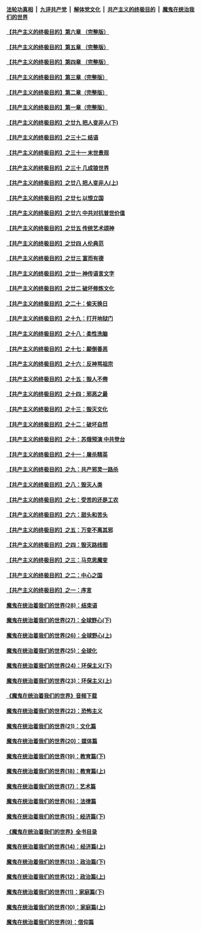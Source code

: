 ####  [法轮功真相](../../../../basic/blob/master/README.md?t=05062301) &nbsp;|&nbsp; [九评共产党](../../../../9ping.md/blob/master/README.md?t=05062301) &nbsp;|&nbsp; [解体党文化](../../../../jtdwh.md/blob/master/README.md?t=05062301)  &nbsp;|&nbsp; [共产主义的终极目的](../../../../gczydzjmd.md/blob/master/README.md?t=05062301) &nbsp;|&nbsp; [魔鬼在统治我们的世界](../../../../mgztzwmdsj.md/blob/master/README.md?t=05062301) 

#### [【共产主义的终极目的】第六章 （完整版）](../pages/nsc422/n11428913.md?t=05062301) 

#### [【共产主义的终极目的】第五章 （完整版）](../pages/nsc422/n11428912.md?t=05062301) 

#### [【共产主义的终极目的】第四章 （完整版）](../pages/nsc422/n11428907.md?t=05062301) 

#### [【共产主义的终极目的】第三章（完整版）](../pages/nsc422/n11428848.md?t=05062301) 

#### [【共产主义的终极目的】第二章（完整版）](../pages/nsc422/n11428831.md?t=05062301) 

#### [【共产主义的终极目的】第一章（完整版）](../pages/nsc422/n11417651.md?t=05062301) 

#### [【共产主义的终极目的】之廿九 把人变非人(下)](../pages/nsc422/n11344140.md?t=05062301) 

#### [【共产主义的终极目的】之三十二 结语](../pages/nsc422/n11360535.md?t=05062301) 

#### [【共产主义的终极目的】之三十一 末世景观](../pages/nsc422/n11351129.md?t=05062301) 

#### [【共产主义的终极目的】之三十 几成狼世界](../pages/nsc422/n11348280.md?t=05062301) 

#### [【共产主义的终极目的】之廿八 把人变非人(上)](../pages/nsc422/n11340492.md?t=05062301) 

#### [【共产主义的终极目的】之廿七 以恨立国](../pages/nsc422/n11336944.md?t=05062301) 

#### [【共产主义的终极目的】之廿六 中共对抗普世价值](../pages/nsc422/n11324785.md?t=05062301) 

#### [【共产主义的终极目的】之廿五 传统艺术颂神](../pages/nsc422/n11296396.md?t=05062301) 

#### [【共产主义的终极目的】之廿四 人伦典范](../pages/nsc422/n11296397.md?t=05062301) 

#### [【共产主义的终极目的】之廿三 富而有德](../pages/nsc422/n11283598.md?t=05062301) 

#### [【共产主义的终极目的】之廿一 神传语言文字](../pages/nsc422/n11263265.md?t=05062301) 

#### [【共产主义的终极目的】之廿二 破坏修炼文化](../pages/nsc422/n11245728.md?t=05062301) 

#### [【共产主义的终极目的】之二十：偷天换日](../pages/nsc422/n11238846.md?t=05062301) 

#### [【共产主义的终极目的】之十九：打开地狱门](../pages/nsc422/n11206376.md?t=05062301) 

#### [【共产主义的终极目的】之十八：柔性洗脑](../pages/nsc422/n11199994.md?t=05062301) 

#### [【共产主义的终极目的】之十七：颠倒善恶](../pages/nsc422/n11179782.md?t=05062301) 

#### [【共产主义的终极目的】之十六：反神骂祖宗](../pages/nsc422/n11166798.md?t=05062301) 

#### [【共产主义的终极目的】之十五：毁人不倦](../pages/nsc422/n11166792.md?t=05062301) 

#### [【共产主义的终极目的】之十四：邪恶之最](../pages/nsc422/n11150249.md?t=05062301) 

#### [【共产主义的终极目的】之十三：毁灭文化](../pages/nsc422/n11135227.md?t=05062301) 

#### [【共产主义的终极目的】之十二：破坏自然](../pages/nsc422/n11135214.md?t=05062301) 

#### [【共产主义的终极目的】之十：苏俄预演 中共登台](../pages/nsc422/n11118424.md?t=05062301) 

#### [【共产主义的终极目的】之十一：屠杀精英](../pages/nsc422/n11118442.md?t=05062301) 

#### [【共产主义的终极目的】之九：共产邪灵一路杀](../pages/nsc422/n11114139.md?t=05062301) 

#### [【共产主义的终极目的】之八：毁灭人类](../pages/nsc422/n11108503.md?t=05062301) 

#### [【共产主义的终极目的】之七：受苦的还是工农](../pages/nsc422/n11101809.md?t=05062301) 

#### [【共产主义的终极目的】之六：甜头和苦头](../pages/nsc422/n11096971.md?t=05062301) 

#### [【共产主义的终极目的】之五：万变不离其邪](../pages/nsc422/n11091285.md?t=05062301) 

#### [【共产主义的终极目的】之四：毁灭路线图](../pages/nsc422/n11086284.md?t=05062301) 

#### [【共产主义的终极目的】之三：马克思魔变](../pages/nsc422/n11061941.md?t=05062301) 

#### [【共产主义的终极目的】之二：中心之国](../pages/nsc422/n11047728.md?t=05062301) 

#### [【共产主义的终极目的】之一：序言](../pages/nsc422/n11086077.md?t=05062301) 

#### [魔鬼在统治着我们的世界(28)：结束语](../pages/nsc422/n10936246.md?t=05062301) 

#### [魔鬼在统治着我们的世界(27)：全球野心(下)](../pages/nsc422/n10928319.md?t=05062301) 

#### [魔鬼在统治着我们的世界(26)：全球野心(上)](../pages/nsc422/n10900318.md?t=05062301) 

#### [魔鬼在统治着我们的世界(25)：全球化](../pages/nsc422/n10788205.md?t=05062301) 

#### [魔鬼在统治着我们的世界(24)：环保主义(下)](../pages/nsc422/n10695307.md?t=05062301) 

#### [魔鬼在统治着我们的世界(23)：环保主义(上)](../pages/nsc422/n10688613.md?t=05062301) 

#### [《魔鬼在统治着我们的世界》音频下载](../pages/nsc422/n10635553.md?t=05062301) 

#### [魔鬼在统治着我们的世界(22)：恐怖主义](../pages/nsc422/n10614727.md?t=05062301) 

#### [魔鬼在统治着我们的世界(21)：文化篇](../pages/nsc422/n10597706.md?t=05062301) 

#### [魔鬼在统治着我们的世界(20)：媒体篇](../pages/nsc422/n10586579.md?t=05062301) 

#### [魔鬼在统治着我们的世界(19)：教育篇(下)](../pages/nsc422/n10564808.md?t=05062301) 

#### [魔鬼在统治着我们的世界(18)：教育篇(上)](../pages/nsc422/n10526970.md?t=05062301) 

#### [魔鬼在统治着我们的世界(17)：艺术篇](../pages/nsc422/n10499093.md?t=05062301) 

#### [魔鬼在统治着我们的世界(16)：法律篇](../pages/nsc422/n10485969.md?t=05062301) 

#### [魔鬼在统治着我们的世界(15)：经济篇(下)](../pages/nsc422/n10469975.md?t=05062301) 

#### [《魔鬼在统治着我们的世界》全书目录](../pages/nsc422/n10464261.md?t=05062301) 

#### [魔鬼在统治着我们的世界(14)：经济篇(上)](../pages/nsc422/n10457370.md?t=05062301) 

#### [魔鬼在统治着我们的世界(13)：政治篇(下)](../pages/nsc422/n10448270.md?t=05062301) 

#### [魔鬼在统治着我们的世界(12)：政治篇(上)](../pages/nsc422/n10444576.md?t=05062301) 

#### [魔鬼在统治着我们的世界(11)：家庭篇(下)](../pages/nsc422/n10440961.md?t=05062301) 

#### [魔鬼在统治着我们的世界(10)：家庭篇(上)](../pages/nsc422/n10435448.md?t=05062301) 

#### [魔鬼在统治着我们的世界(9)：信仰篇](../pages/nsc422/n10432159.md?t=05062301) 

